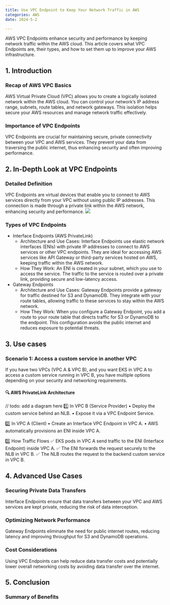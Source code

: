```yaml
---
title: Use VPC Endpoint to Keep Your Network Traffic in AWS
categories: AWS
date: 2024-5-2

---
```


AWS VPC Endpoints enhance security and performance by keeping network traffic within the AWS cloud. 
This article covers what VPC Endpoints are, their types, and how to set them up to improve your AWS infrastructure.

<!--more-->

## 1. Introduction

### Recap of AWS VPC Basics
AWS Virtual Private Cloud (VPC) allows you to create a logically isolated network within the AWS cloud. You can control your network’s IP address range, subnets, route tables, and network gateways. 
This isolation helps secure your AWS resources and manage network traffic effectively.

### Importance of VPC Endpoints
VPC Endpoints are crucial for maintaining secure, private connectivity between your VPC and AWS services. 
They prevent your data from traversing the public internet, thus enhancing security and often improving performance.

## 2. In-Depth Look at VPC Endpoints
### Detailed Definition
VPC Endpoints are virtual devices that enable you to connect to AWS services directly from your VPC without using public IP addresses. This connection is made through a private link within the AWS network, enhancing security and performance.
![](https://blog202411-1252613377.cos.ap-guangzhou.myqcloud.com/20241122221546.png)

### Types of VPC Endpoints
- Interface Endpoints (AWS PrivateLink)
  - Architecture and Use Cases: Interface Endpoints use elastic network interfaces (ENIs) with private IP addresses to connect to AWS services or other VPC endpoints. They are ideal for accessing AWS services like API Gateway or third-party services hosted on AWS, keeping traffic within the AWS network.
  - How They Work: An ENI is created in your subnet, which you use to access the service. The traffic to the service is routed over a private link, providing secure and low-latency access.
- Gateway Endpoints
  - Architecture and Use Cases: Gateway Endpoints provide a gateway for traffic destined for S3 and DynamoDB. They integrate with your route tables, allowing traffic to these services to stay within the AWS network.
  - How They Work: When you configure a Gateway Endpoint, you add a route to your route table that directs traffic for S3 or DynamoDB to the endpoint. This configuration avoids the public internet and reduces exposure to potential threats.

## 3. Use cases
### Scenario 1: Access a custom service in another VPC
If you have two VPCs (VPC A & VPC B), and you want EKS in VPC A to access a custom service running in VPC B, you have multiple options depending on your security and networking requirements.

#### 🔍 AWS PrivateLink Architecture
// todo: add a diagram here
1️⃣ In VPC B (Service Provider)
•	Deploy the custom service behind an NLB.
•	Expose it via a VPC Endpoint Service.

2️⃣ In VPC A (Client)
•	Create an Interface VPC Endpoint in VPC A.
•	AWS automatically provisions an ENI inside VPC A.

3️⃣ How Traffic Flows
✅ EKS pods in VPC A send traffic to the ENI (Interface Endpoint) inside VPC A.
✅ The ENI forwards the request securely to the NLB in VPC B.
✅ The NLB routes the request to the backend custom service in VPC B.

## 4. Advanced Use Cases
### Securing Private Data Transfers
Interface Endpoints ensure that data transfers between your VPC and AWS services are kept private, reducing the risk of data interception.

### Optimizing Network Performance
Gateway Endpoints eliminate the need for public internet routes, reducing latency and improving throughput for S3 and DynamoDB operations.

### Cost Considerations
Using VPC Endpoints can help reduce data transfer costs and potentially lower overall networking costs by avoiding data transfer over the internet.

## 5. Conclusion
### Summary of Benefits


